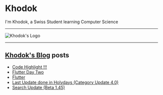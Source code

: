 # Khodok

I'm Khodok, a Swiss Student learning Computer Science

---

[khodok's logo]: https://khodok.xyz/src/img/logos/RuthinkkTooBig.png "Khodok's Logo"

![Khodok's Logo]

---

## [Khodok's Blog] posts

<!-- BLOG-POST-LIST:START -->
- [Code Highlight !!!](https://blog.khodok.xyz/post/code-highlight/)
- [Flutter Day Two](https://blog.khodok.xyz/post/flutter-day-two/)
- [Flutter](https://blog.khodok.xyz/post/flutter-day-one/)
- [Last Update done in Holydays (Category Update 4.0)](https://blog.khodok.xyz/post/last-update-done-in-holydays-category-update-40/)
- [Search Update (Beta 1.45)](https://blog.khodok.xyz/post/search-update-beta-145/)
<!-- BLOG-POST-LIST:END -->

[khodok's blog]: https://khoding.github.io/Khodirect/khoBlog "Khodok's Blog"
